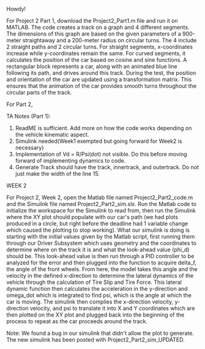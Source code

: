 Howdy!

For Project 2 Part 1, download the Project2_Part1.m file and run it on MATLAB. The code creates a track on a graph and 4 different segments. The dimensions of this graph are based on the given parameters of a 900-meter straightaway and a 200-meter radius on circular turns. The 4 include 2 straight paths and 2 circular turns. For straight segments, x-coordinates increase while y-coordinates remain the same. For curved segments, it calculates the position of the car based on cosine and sine functions. A rectangular block represents a car, along with an animated blue line following its path, and drives around this track. During the test, the position and orientation of the car are updated using a transformation matrix. This ensures that the animation of the car provides smooth turns throughout the circular parts of the track.

For Part 2,

TA Notes (Part 1):

1. ReadME is sufficient. Add more on how the code works depending on the vehicle kinematic aspect.
2. Simulink needed(Week1 exempted but going forward for Week2 is necessary)
3. Implementation of Vd = R/Psi(dot) not visible. Do this before moving forward of implementing dynamics to code.
4. Generate Track should have the track, innertrack, and outertrack. Do not just make the width of the line 15.


WEEK 2

For Project 2, Week 2, open the Matlab file named Project2_Part2_code.m and the Simulink file named Project2_Part2_sim.slx. Run the Matlab code to initialize the workspace for the Simulink to read from, then run the Simulink where the XY plot should populate with our car's path (we had plots produced in a circle, but right before the deadline had 1 variable change which caused the plotting to stop working). What our simulink is doing is starting with the initial values given by the Matlab script, first running them through our Driver Subsystem which uses geometry and the coordinates to determine where on the track it is and what the look-ahead value (phi_d) should be. This look-ahead value is then run through a PID controller to be analyzed for the error and then plugged into the function to acquire delta_f, the angle of the front wheels. From here, the model takes this angle and the velocity in the defined x-direction to determine the lateral dynamics of the vehicle through the calculation of Tire Slip and Tire Force. This lateral dynamic function then calculates the acceleration in the y-direction and omega_dot which is integrated to find psi, which is the angle at which the car is moving. The simulink then complies the x-direction velocity, y-direction velocity, and psi to translate it into X and Y coordinates which are then plotted on the XY plot and plugged back into the beginning of the process to repeat as the car proceeds around the track. 

Note: We found a bug in our simulink that didn't allow the plot to generate. The new simulink has been posted with Project2_Part2_sim_UPDATED.
